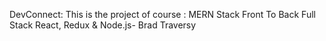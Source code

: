 
DevConnect: This is the project of course : MERN Stack Front To Back Full Stack React, Redux & Node.js- Brad Traversy 

